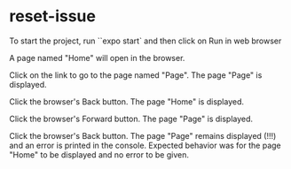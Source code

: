 # reset-issue

To start the project, run
``expo start`
and then click on Run in web browser

A page named "Home" will open in the browser.

Click on the link to go to the page named "Page". The page "Page" is displayed.

Click the browser's Back button. The page "Home" is displayed.

Click the browser's Forward button. The page "Page" is displayed.

Click the browser's Back button. The page "Page" remains displayed (!!!) and an error is printed in the console. Expected behavior was for the page "Home" to be displayed and no error to be given.
